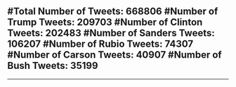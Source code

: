 #Total Number of Tweets: 668806 
#Number of Trump Tweets: 209703
#Number of Clinton Tweets: 202483
#Number of Sanders Tweets: 106207
#Number of Rubio Tweets: 74307
#Number of Carson Tweets: 40907
#Number of Bush Tweets: 35199
---
---
